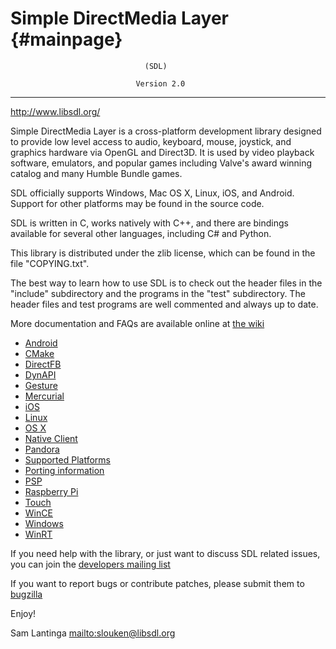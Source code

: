 Simple DirectMedia Layer {#mainpage}
========================

                                  (SDL)

                                Version 2.0

---
http://www.libsdl.org/

Simple DirectMedia Layer is a cross-platform development library designed
to provide low level access to audio, keyboard, mouse, joystick, and graphics
hardware via OpenGL and Direct3D. It is used by video playback software,
emulators, and popular games including Valve's award winning catalog
and many Humble Bundle games.

SDL officially supports Windows, Mac OS X, Linux, iOS, and Android.
Support for other platforms may be found in the source code.

SDL is written in C, works natively with C++, and there are bindings 
available for several other languages, including C# and Python.

This library is distributed under the zlib license, which can be found
in the file "COPYING.txt".

The best way to learn how to use SDL is to check out the header files in
the "include" subdirectory and the programs in the "test" subdirectory.
The header files and test programs are well commented and always up to date.

More documentation and FAQs are available online at [the wiki](http://wiki.libsdl.org/)

- [Android](README-android.md)
- [CMake](README-cmake.md)
- [DirectFB](README-directfb.md)
- [DynAPI](README-dynapi.md)
- [Gesture](README-gesture.md)
- [Mercurial](README-hg.md)
- [iOS](README-ios.md)
- [Linux](README-linux.md)
- [OS X](README-macosx.md)
- [Native Client](README-nacl.md)
- [Pandora](README-pandora.md)
- [Supported Platforms](README-platforms.md)
- [Porting information](README-porting.md)
- [PSP](README-psp.md)
- [Raspberry Pi](README-raspberrypi.md)
- [Touch](README-touch.md)
- [WinCE](README-wince.md)
- [Windows](README-windows.md)
- [WinRT](README-winrt.md)

If you need help with the library, or just want to discuss SDL related
issues, you can join the [developers mailing list](http://www.libsdl.org/mailing-list.php)

If you want to report bugs or contribute patches, please submit them to
[bugzilla](http://bugzilla.libsdl.org/)

Enjoy!


Sam Lantinga <mailto:slouken@libsdl.org>

